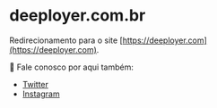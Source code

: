# deeployer.com.br

Redirecionamento para o site [https://deeployer.com](https://deeployer.com).

:speech_balloon: Fale conosco por aqui também: 

- [Twitter](https://twitter.com/deeployer) 
- [Instagram](https://www.instagram.com/deeployer/)
